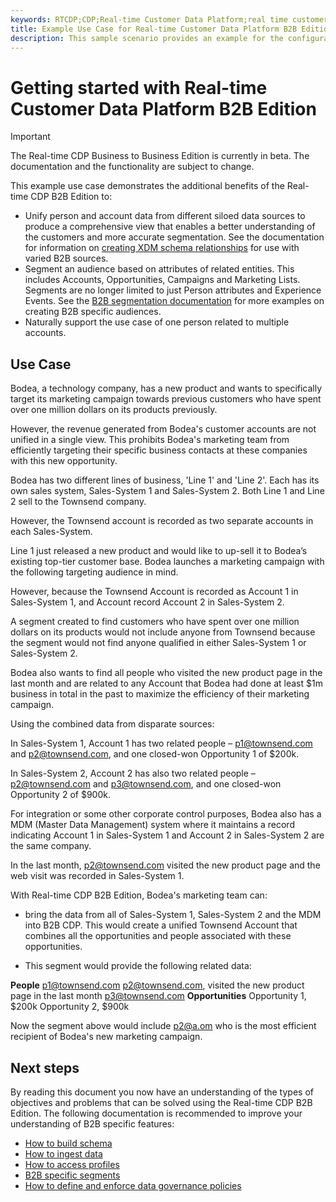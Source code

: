 ```yaml
---
keywords: RTCDP;CDP;Real-time Customer Data Platform;real time customer data platform;real time cdp;cdp;rtcdp
title: Example Use Case for Real-time Customer Data Platform B2B Edition
description: This sample scenario provides an example for the configuration of your implementation of Real-time Customer Data Platform B2B Edition.
---
```

# Getting started with Real-time Customer Data Platform B2B Edition

>[!IMPORTANT]
>
>The Real-time CDP Business to Business Edition is currently in beta. The documentation and the functionality are subject to change.

<!-- This is for the tutorial -->

<!-- This getting started guide leads you through a sample implementation of the Real-time Customer Data Platform (Real-time CDP) B2B Edition. Although this guide will use specific examples, links to additional information will assist you in your set up. -->

This example use case demonstrates the additional benefits of the Real-time CDP B2B Edition to:

- Unify person and account data from different siloed data sources to produce a comprehensive view that enables a better understanding of the customers and more accurate segmentation. See the documentation for information on [creating XDM schema relationships](help/rtcdp/b2b-overview.md) for use with varied B2B sources. 
- Segment an audience based on attributes of related entities. This includes Accounts, Opportunities, Campaigns and Marketing Lists. Segments are no longer limited to just Person attributes and Experience Events. See the [B2B segmentation documentation](./segmentation/segmentation-overview.md) for more examples on creating B2B specific audiences. 
- Naturally support the use case of one person related to multiple accounts.

## Use Case

<!-- {GOAL}  -->

Bodea, a technology company, has a new product and wants to specifically target its marketing campaign towards previous customers who have spent over one million dollars on its products previously.

<!-- {PROBLEM in brief}  -->

However, the revenue generated from Bodea's customer accounts are not unified in a single view. This prohibits Bodea's marketing team from efficiently targeting their specific business contacts at these companies with this new opportunity. 

<!-- {CURRENT SITUATION}  -->

Bodea has two different lines of business, 'Line 1' and 'Line 2'. Each has its own sales system, Sales-System 1 and Sales-System 2. Both Line 1 and Line 2 sell to the Townsend company. 

However, the Townsend account is recorded as two separate accounts in each Sales-System.

Line 1 just released a new product and would like to up-sell it to Bodea’s existing top-tier customer base. Bodea launches a marketing campaign with the following targeting audience in mind.

<!-- {Problem - expanded} -->

However, because the Townsend Account is recorded as Account 1 in Sales-System 1, and Account record Account 2 in Sales-System 2.

A segment created to find customers who have spent over one million dollars on its products would not include anyone from Townsend because the segment would not find anyone qualified in either Sales-System 1 or Sales-System 2.

<!-- {Specific objectives} -->

Bodea also wants to find all people who visited the new product page in the last month and are related to any Account that Bodea had done at least $1m business in total in the past to maximize the efficiency of their marketing campaign.

<!-- {CURRENT DATA SITUATION} -->

Using the combined data from disparate sources:

In Sales-System 1, Account 1 has two related people – p1@townsend.com and p2@townsend.com, and one closed-won Opportunity 1 of $200k.

In Sales-System 2, Account 2 has also two related people – p2@townsend.com and p3@townsend.com, and one closed-won Opportunity 2 of $900k.

For integration or some other corporate control purposes, Bodea also has a MDM (Master Data Management) system where it maintains a record indicating Account 1 in Sales-System 1 and Account 2 in Sales-System 2 are the same company.

In the last month, p2@townsend.com visited the new product page and the web visit was recorded in Sales-System 1.

<!-- {HOW B2B SOLVES THE PROBLEM} -->

With Real-time CDP B2B Edition, Bodea's marketing team can:

- bring the data from all of Sales-System 1, Sales-System 2 and the MDM into B2B CDP. This would create a unified Townsend Account that combines all the opportunities and people associated with these opportunities. 

- This segment would provide the following related data:

**People**
p1@townsend.com
p2@townsend.com, visited the new product page in the last month
p3@townsend.com
**Opportunities**
Opportunity 1, $200k
Opportunity 2, $900k

Now the segment above would include p2@a.om who is the most efficient recipient of Bodea's new marketing campaign.

<!-- Note frm Erik: (Account id from the MDM would be required - Form Erik) -->

## Next steps

By reading this document you now have an understanding of the types of objectives and problems that can be solved using the Real-time CDP B2B Edition. The following documentation is recommended to improve your understanding of B2B specific features: 

- [How to build schema](help/rtcdp/b2b-overview.md)
- [How to ingest data](help/rtcdp/b2b-overview.md)
- [How to access profiles](help/rtcdp/b2b-overview.md)
- [B2B specific segments](help/rtcdp/b2b-overview.md)
- [How to define and enforce data governance policies](help/rtcdp/b2b-overview.md)